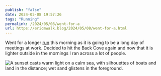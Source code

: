 ```yaml
---
publish: "false"
date: 2024-05-08 19:57:26
tags: "Running"
permalink: /2024/05/08/went-for-a
url: https://ericmwalk.blog/2024/05/08/went-for-a.html
---
```


Went for a longer [run](https://strava.com/activities/11359948746) this morning as it is going to be a long day of meetings at work. Decided to hit the Back Cove again and now that it is lighter outside in the mornings I ran across a lot of people.

![A sunset casts warm light on a calm sea, with silhouettes of boats and land in the distance; wet sand glistens in the foreground.](https://ericmwalk.blog/uploads/2024/img-8876.jpeg)